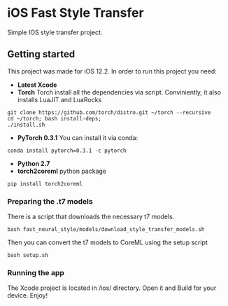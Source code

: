 # iOS Fast Style Transfer
Simple IOS style transfer project.

## Getting started
This project was made for iOS 12.2.
In order to run this project you need:
- **Latest Xcode**
- **Torch**
Torch install all the dependencies via script. Conviniently, it also installs LuaJIT and LuaRocks
```
git clone https://github.com/torch/distro.git ~/torch --recursive
cd ~/torch; bash install-deps;
./install.sh
```
- **PyTorch 0.3.1**
You can install it via conda:
```
conda install pytorch=0.3.1 -c pytorch
```
- **Python 2.7**
- **torch2coreml** python package
```
pip install torch2coreml
```
### Preparing the .t7 models
There is a script that downloads the necessary t7 models.
```
bash fast_neural_style/models/download_style_transfer_models.sh
```
Then you can convert the t7 models to CoreML using the setup script
```
bash setup.sh
```
### Running the app
The Xcode project is located in /ios/ directory. Open it and Build for your device.
Enjoy!
